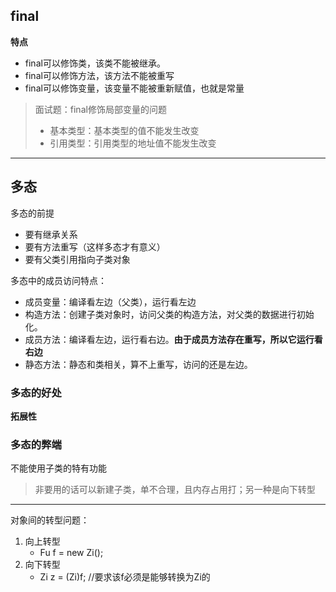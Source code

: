 ## final

**特点**

- final可以修饰类，该类不能被继承。
- final可以修饰方法，该方法不能被重写
- final可以修饰变量，该变量不能被重新赋值，也就是常量

> 面试题：final修饰局部变量的问题  
> - 基本类型：基本类型的值不能发生改变  
> - 引用类型：引用类型的地址值不能发生改变



----

## 多态
多态的前提
- 要有继承关系
- 要有方法重写（这样多态才有意义）
- 要有父类引用指向子类对象

多态中的成员访问特点：
- 成员变量：编译看左边（父类），运行看左边
- 构造方法：创建子类对象时，访问父类的构造方法，对父类的数据进行初始化。
- 成员方法：编译看左边，运行看右边。**由于成员方法存在重写，所以它运行看右边**
- 静态方法：静态和类相关，算不上重写，访问的还是左边。

### 多态的好处
**拓展性**
### 多态的弊端
不能使用子类的特有功能

> 非要用的话可以新建子类，单不合理，且内存占用打；另一种是向下转型

----
对象间的转型问题：
1. 向上转型
    - Fu f = new Zi();
2. 向下转型
    - Zi z = (Zi)f; //要求该f必须是能够转换为Zi的